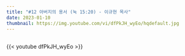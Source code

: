```yaml
---
title: "#12 아버지의 용서 (눅 15:20) - 이규현 목사"
date: 2023-01-10
thumbnail: https://img.youtube.com/vi/dfPkJH_wyEo/hqdefault.jpg
---
```


## <!--more-->

{{< youtube dfPkJH_wyEo >}}

